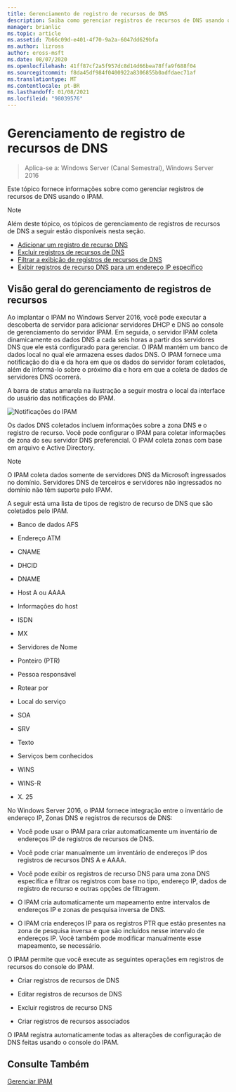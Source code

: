 ```yaml
---
title: Gerenciamento de registro de recursos de DNS
description: Saiba como gerenciar registros de recursos de DNS usando o IPAM.
manager: brianlic
ms.topic: article
ms.assetid: 7b66c09d-e401-4f70-9a2a-6047dd629bfa
ms.author: lizross
author: eross-msft
ms.date: 08/07/2020
ms.openlocfilehash: 41ff87cf2a5f957dc8d14d66bea78ffa9f688f04
ms.sourcegitcommit: f8da45df984f0400922a8306855b0adfdaec71af
ms.translationtype: MT
ms.contentlocale: pt-BR
ms.lasthandoff: 01/08/2021
ms.locfileid: "98039576"
---
```

# <a name="dns-resource-record-management"></a>Gerenciamento de registro de recursos de DNS

>Aplica-se a: Windows Server (Canal Semestral), Windows Server 2016

Este tópico fornece informações sobre como gerenciar registros de recursos de DNS usando o IPAM.

> [!NOTE]
> Além deste tópico, os tópicos de gerenciamento de registros de recursos de DNS a seguir estão disponíveis nesta seção.
>
> -   [Adicionar um registro de recurso DNS](../../technologies/ipam/Add-a-DNS-Resource-Record.md)
> -   [Excluir registros de recursos de DNS](../../technologies/ipam/Delete-DNS-Resource-Records.md)
> -   [Filtrar a exibição de registros de recursos de DNS](../../technologies/ipam/Filter-the-View-of-DNS-Resource-Records.md)
> -   [Exibir registros de recurso DNS para um endereço IP específico](../../technologies/ipam/View-DNS-Resource-Records-for-a-Specific-IP-Address.md)

## <a name="resource-record-management-overview"></a>Visão geral do gerenciamento de registros de recursos
Ao implantar o IPAM no Windows Server 2016, você pode executar a descoberta de servidor para adicionar servidores DHCP e DNS ao console de gerenciamento do servidor IPAM. Em seguida, o servidor IPAM coleta dinamicamente os dados DNS a cada seis horas a partir dos servidores DNS que ele está configurado para gerenciar. O IPAM mantém um banco de dados local no qual ele armazena esses dados DNS. O IPAM fornece uma notificação do dia e da hora em que os dados do servidor foram coletados, além de informá-lo sobre o próximo dia e hora em que a coleta de dados de servidores DNS ocorrerá.

A barra de status amarela na ilustração a seguir mostra o local da interface do usuário das notificações do IPAM.

![Notificações do IPAM](../../media/DNS-Resource-Record-Management/ipam_DataCollection_01.jpg)

Os dados DNS coletados incluem informações sobre a zona DNS e o registro de recurso. Você pode configurar o IPAM para coletar informações de zona do seu servidor DNS preferencial.  O IPAM coleta zonas com base em arquivo e Active Directory.

> [!NOTE]
> O IPAM coleta dados somente de servidores DNS da Microsoft ingressados no domínio. Servidores DNS de terceiros e servidores não ingressados no domínio não têm suporte pelo IPAM.

A seguir está uma lista de tipos de registro de recurso de DNS que são coletados pelo IPAM.

-   Banco de dados AFS

-   Endereço ATM

-   CNAME

-   DHCID

-   DNAME

-   Host A ou AAAA

-   Informações do host

-   ISDN

-   MX

-   Servidores de Nome

-   Ponteiro (PTR)

-   Pessoa responsável

-   Rotear por

-   Local do serviço

-   SOA

-   SRV

-   Texto

-   Serviços bem conhecidos

-   WINS

-   WINS-R

-   X. 25

No Windows Server 2016, o IPAM fornece integração entre o inventário de endereço IP, Zonas DNS e registros de recursos de DNS:

-   Você pode usar o IPAM para criar automaticamente um inventário de endereços IP de registros de recursos de DNS.

-   Você pode criar manualmente um inventário de endereços IP dos registros de recursos DNS A e AAAA.

-   Você pode exibir os registros de recurso DNS para uma zona DNS específica e filtrar os registros com base no tipo, endereço IP, dados de registro de recurso e outras opções de filtragem.

-   O IPAM cria automaticamente um mapeamento entre intervalos de endereços IP e zonas de pesquisa inversa de DNS.

-   O IPAM cria endereços IP para os registros PTR que estão presentes na zona de pesquisa inversa e que são incluídos nesse intervalo de endereços IP. Você também pode modificar manualmente esse mapeamento, se necessário.

O IPAM permite que você execute as seguintes operações em registros de recursos do console do IPAM.

-   Criar registros de recursos de DNS

-   Editar registros de recursos de DNS

-   Excluir registros de recurso DNS

-   Criar registros de recursos associados

O IPAM registra automaticamente todas as alterações de configuração de DNS feitas usando o console do IPAM.

## <a name="see-also"></a>Consulte Também
[Gerenciar IPAM](Manage-IPAM.md)



